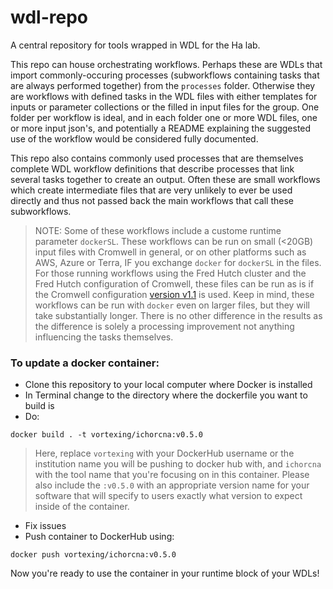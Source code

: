 # wdl-repo
A central repository for tools wrapped in WDL for the Ha lab.  

This repo can house orchestrating workflows.  Perhaps these are WDLs that import commonly-occuring processes (subworkflows containing tasks that are always performed together) from the `processes` folder.  Otherwise they are workflows with defined tasks in the WDL files with either templates for inputs or parameter collections or the filled in input files for the group.  One folder per workflow is ideal, and in each folder one or more WDL files, one or more input json's, and potentially a README explaining the suggested use of the workflow would be considered fully documented.  

This repo also contains commonly used processes that are themselves complete WDL workflow definitions that describe processes that link several tasks together to create an output.  Often these are small workflows which create intermediate files that are very unlikely to ever be used directly and thus not passed back the main workflows that call these subworkflows.  
> NOTE:  Some of these workflows include a custome runtime parameter `dockerSL`.  These workflows can be run on small (<20GB) input files with Cromwell in general, or on other platforms such as AWS, Azure or Terra, IF you exchange `docker` for `dockerSL` in the files.  For those running workflows using the Fred Hutch cluster and the Fred Hutch configuration of Cromwell, these files can be run as is if the Cromwell configuration [version v1.1](https://github.com/FredHutch/diy-cromwell-server/releases/tag/v1.1) is used.  Keep in mind, these workflows can be run with `docker` even on larger files, but they will take substantially longer.  There is no other difference in the results as the difference is solely a processing improvement not anything influencing the tasks themselves.  


### To update a docker container:
- Clone this repository to your local computer where Docker is installed
- In Terminal change to the directory where the dockerfile you want to build is
- Do:
```
docker build . -t vortexing/ichorcna:v0.5.0
```
> Here, replace `vortexing` with your DockerHub username or the institution name you will be pushing to docker hub with, and `ichorcna` with the tool name that you're focusing on in this container.  Please also include the `:v0.5.0` with an appropriate version name for your software that will specify to users exactly what version to expect inside of the container. 

- Fix issues
- Push container to DockerHub using:
```
docker push vortexing/ichorcna:v0.5.0
```

Now you're ready to use the container in your runtime block of your WDLs!
